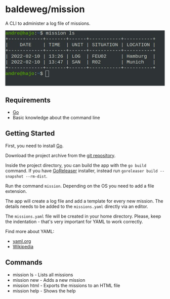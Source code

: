 # baldeweg/mission

A CLI to administer a log file of missions.

![Screenshot](screenshot.jpg)

## Requirements

- [Go](https://go.dev/)
- Basic knowledge about the command line

## Getting Started

First, you need to install [Go](https://go.dev/).

Download the project archive from the [git repository](https://github.com/abaldeweg/mission).

Inside the project directory, you can build the app with the `go build` command. If you have [GoReleaser](https://goreleaser.com/) installer, instead run `goreleaser build --snapshot --rm-dist`.

Run the command `mission`. Depending on the OS you need to add a file extension.

The app will create a log file and add a template for every new mission. The details needs to be added to the `missions.yaml` directly via an editor.

The `missions.yaml` file will be created in your home directory. Please, keep the indentation - that's very important for YAML to work correctly.

Find more about YAML:

- [yaml.org](https://yaml.org/)
- [Wikipedia](https://en.m.wikipedia.org/wiki/YAML)

## Commands

- mission ls - Lists all missions
- mission new - Adds a new mission
- mission html - Exports the missions to an HTML file
- mission help - Shows the help

